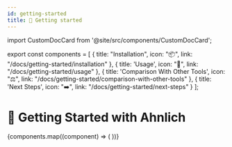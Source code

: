 ```yaml
---
id: getting-started
title: 🚀 Getting started
---
```


import CustomDocCard from '@site/src/components/CustomDocCard';

export const components = [
    {
        title: "Installation",
        icon: "📦",
        link: "/docs/getting-started/installation"
    },
    {
        title: 'Usage',
        icon: "🔨",
        link: "/docs/getting-started/usage"
    },
    {
        title: 'Comparison With Other Tools',
        icon: "⚖️",
        link: "/docs/getting-started/comparison-with-other-tools"
    },
    {
        title: 'Next Steps',
        icon: "➡️",
        link: "/docs/getting-started/next-steps"
    }
];

# 🚀 Getting Started with Ahnlich

<div className="remove-link-line grid md:grid-cols-2 gap-4">
    {components.map((component) => (
        <CustomDocCard 
            key={component.title}
            title={component.title} 
            icon={component.icon} 
            link={component.link} 
        />
    ))}
</div>
